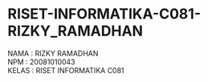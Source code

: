 # RISET-INFORMATIKA-C081-RIZKY_RAMADHAN 

 NAMA  : RIZKY RAMADHAN <br>
 NPM    : 20081010043 <br>
 KELAS : RISET INFORMATIKA C081 <br>
